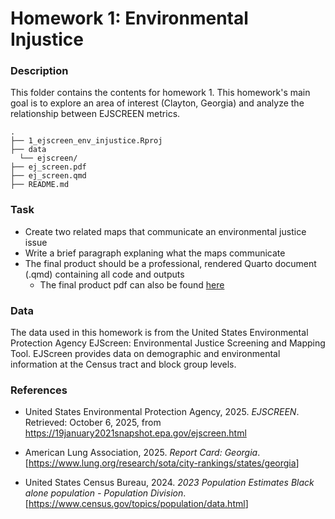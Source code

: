 # Homework 1: Environmental Injustice

### Description

This folder contains the contents for homework 1. This homework's main goal is to explore an area of interest (Clayton, Georgia) and analyze the relationship between EJSCREEN metrics.

```{=html}
.
├── 1_ejscreen_env_injustice.Rproj
├── data
  └── ejscreen/
├── ej_screen.pdf
├── ej_screen.qmd
├── README.md
```

### Task

-   Create two related maps that communicate an environmental justice issue
-   Write a brief paragraph explaning what the maps communicate
-   The final product should be a professional, rendered Quarto document (.qmd) containing all code and outputs
    -   The final product pdf can also be found [here](https://github.com/zachyyy700/eds223-hw/blob/main/eds223-hw1/ej_screen.pdf)

### Data

The data used in this homework is from the United States Environmental Protection Agency EJScreen: Environmental Justice Screening and Mapping Tool. EJScreen provides data on demographic and environmental information at the Census tract and block group levels.

### References

-   United States Environmental Protection Agency, 2025. *EJSCREEN*. Retrieved: October 6, 2025, from <https://19january2021snapshot.epa.gov/ejscreen.html>

-   American Lung Association, 2025. *Report Card: Georgia*. [<https://www.lung.org/research/sota/city-rankings/states/georgia>]

-   United States Census Bureau, 2024. *2023 Population Estimates Black alone population - Population Division*. [<https://www.census.gov/topics/population/data.html>]

